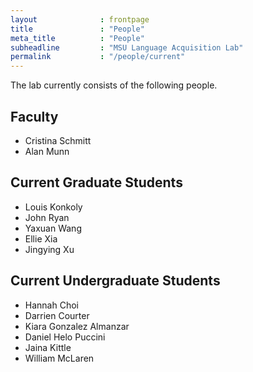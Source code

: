 ```yaml
---
layout              : frontpage
title               : "People"
meta_title          : "People"
subheadline         : "MSU Language Acquisition Lab"
permalink           : "/people/current"
---
```


The lab currently consists of the following people.

## Faculty

- Cristina Schmitt
- Alan Munn

## Current Graduate Students

- Louis Konkoly
- John Ryan
- Yaxuan Wang
- Ellie Xia 
- Jingying Xu

## Current Undergraduate Students

 - Hannah Choi
 - Darrien Courter
 - Kiara Gonzalez Almanzar
 - Daniel Helo Puccini
 - Jaina Kittle
 - William McLaren
 


